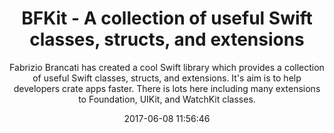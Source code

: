 ---
title: "BFKit - A collection of useful Swift classes, structs, and extensions"
subtitle: "Fabrizio Brancati has created a cool Swift library which provides a collection of useful Swift classes, structs, and extensions. It's aim is to help developers crate apps faster. There is lots here including many extensions to Foundation, UIKit, and WatchKit classes."
tags: ["iOS","watchOS","library"]
link: "https://github.com/FabrizioBrancati/BFKit-Swift"
date: "2017-06-08 11:56:46"
---